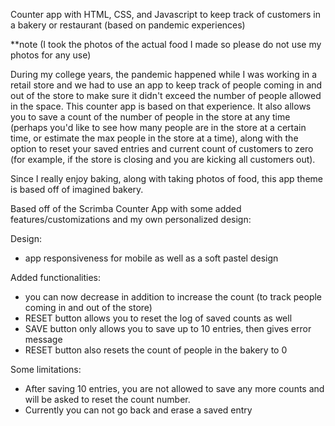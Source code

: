 Counter app with HTML, CSS, and Javascript to keep track of customers in a bakery or restaurant (based on pandemic experiences)


**note (I took the photos of the actual food I made so please do not use my photos for any use)

During my college years, the pandemic happened while I was working in a retail store and we had to use an app to keep track of people coming in and out of the store to make sure it didn't exceed the number of people allowed in the space. This counter app is based on that experience. It also allows you to save a count of the number of people in the store at any time (perhaps you'd like to see how many people are in the store at a certain time, or estimate the max people in the store at a time), along with the option to reset your saved entries and current count of customers to zero (for example, if the store is closing and you are kicking all customers out). 

Since I really enjoy baking, along with taking photos of food, this app theme is based off of imagined bakery.

Based off of the Scrimba Counter App with some added features/customizations and my own personalized design:

Design:
- app responsiveness for mobile as well as a soft pastel design

Added functionalities:
- you can now decrease in addition to increase the count (to track people coming in and out of the store)
- RESET button allows you to reset the log of saved counts as well
- SAVE button only allows you to save up to 10 entries, then gives error message
- RESET button also resets the count of people in the bakery to 0

Some limitations:
- After saving 10 entries, you are not allowed to save any more counts and will be asked to reset the count number.
- Currently you can not go back and erase a saved entry
